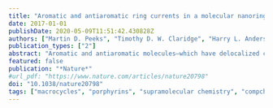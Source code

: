 ```yaml
---
title: "Aromatic and antiaromatic ring currents in a molecular nanoring"
date: 2017-01-01
publishDate: 2020-05-09T11:51:42.430828Z
authors: ["Martin D. Peeks", "Timothy D. W. Claridge", "Harry L. Anderson"]
publication_types: ["2"]
abstract: "Aromatic and antiaromatic molecules—which have delocalized circuits of [4n + 2] or [4n] electrons, respectively—exhibit ring currents around their perimeters1,2,3,4. The direction of the ring current in an aromatic molecule is such as to generate a magnetic field that opposes the external field inside the ring (a ‘diatropic’ current), while the ring current in an antiaromatic molecule flows in the reverse direction (‘paratropic’)5. Similar persistent currents occur in metal or semiconductor rings, when the phase coherence of the electronic wavefunction is preserved around the ring6,7. Persistent currents in non-molecular rings switch direction as a function of the magnetic flux passing through the ring, so that they can be changed from diatropic (‘aromatic’) to paratropic (‘antiaromatic’) simply by changing the external magnetic field. As in molecular systems, the direction of the persistent current also depends on the number of electrons8. The relationship between ring currents in molecular and non-molecular rings is poorly understood, partly because they are studied in different size regimes: the largest aromatic molecules have diameters of about one nanometre, whereas persistent currents are observed in microfabricated rings with diameters of 20–1,000 nanometres. Understanding the connection between aromaticity and quantum-coherence effects in mesoscopic rings provides a motivation for investigating ring currents in molecules of an intermediate size9. Here we show, using nuclear magnetic resonance spectroscopy and density functional theory, that a six-porphyrin nanoring template complex, with a diameter of 2.4 nanometres, is antiaromatic in its 4+ oxidation state (80 π electrons) and aromatic in its 6+ oxidation state (78 π electrons). The antiaromatic state has a huge paramagnetic susceptibility, despite having no unpaired electrons. This work demonstrates that a global ring current can be promoted in a macrocycle by adjusting its oxidation state to suppress the local ring currents of its components.The discovery of ring currents around a molecule with a circumference of 7.5 nanometres, at room temperature, shows that quantum coherence can persist in surprisingly large molecular frameworks."
featured: false
publication: "*Nature*"
#url_pdf: "https://www.nature.com/articles/nature20798"
doi: "10.1038/nature20798"
tags: ["macrocycles", "porphyrins", "supramolecular chemistry", "compchem", "aromaticity", "spectroscopy", "NMR"]
---
```


